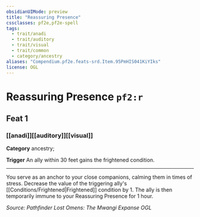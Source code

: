 ```yaml
---
obsidianUIMode: preview
title: "Reassuring Presence"
cssclasses: pf2e,pf2e-spell
tags:
  - trait/anadi
  - trait/auditory
  - trait/visual
  - trait/common
  - category/ancestry
aliases: "Compendium.pf2e.feats-srd.Item.95PmHIS041KiYIks"
license: OGL
---
```

# Reassuring Presence `pf2:r`
## Feat 1
### [[anadi]][[auditory]][[visual]]

**Category** ancestry; 




**Trigger** An ally within 30 feet gains the frightened condition.

* * *

You serve as an anchor to your close companions, calming them in times of stress. Decrease the value of the triggering ally's [[Conditions/Frightened|Frightened]] condition by 1. The ally is then temporarily immune to your Reassuring Presence for 1 hour.

*Source: Pathfinder Lost Omens: The Mwangi Expanse*
*OGL*